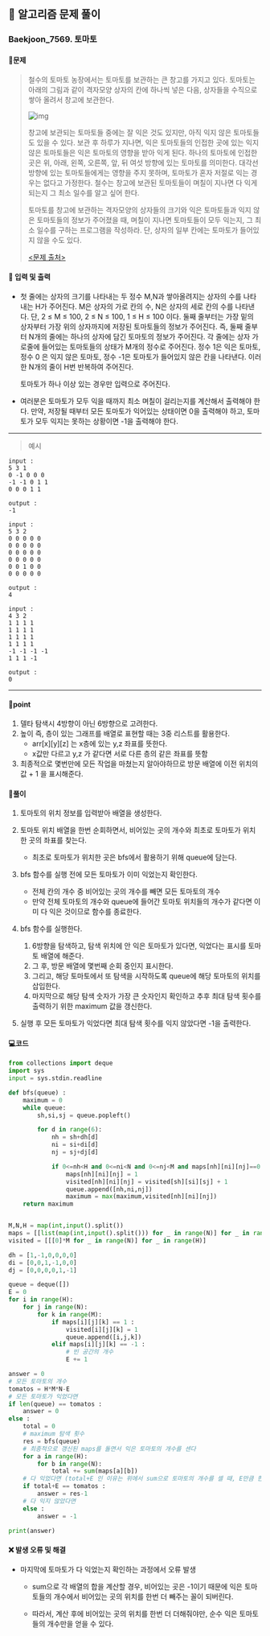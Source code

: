 ## 🐌 알고리즘 문제 풀이

### Baekjoon_7569. 토마토

#### 📒문제

> 철수의 토마토 농장에서는 토마토를 보관하는 큰 창고를 가지고 있다. 토마토는 아래의 그림과 같이 격자모양 상자의 칸에 하나씩 넣은 다음, 상자들을 수직으로 쌓아 올려서 창고에 보관한다.
>
> ![img](https://upload.acmicpc.net/c3f3343d-c291-40a9-9fe3-59f792a8cae9/-/preview/)
>
> 창고에 보관되는 토마토들 중에는 잘 익은 것도 있지만, 아직 익지 않은 토마토들도 있을 수 있다. 보관 후 하루가 지나면, 익은 토마토들의 인접한 곳에 있는 익지 않은 토마토들은 익은 토마토의 영향을 받아 익게 된다. 하나의 토마토에 인접한 곳은 위, 아래, 왼쪽, 오른쪽, 앞, 뒤 여섯 방향에 있는 토마토를 의미한다. 대각선 방향에 있는 토마토들에게는 영향을 주지 못하며, 토마토가 혼자 저절로 익는 경우는 없다고 가정한다. 철수는 창고에 보관된 토마토들이 며칠이 지나면 다 익게 되는지 그 최소 일수를 알고 싶어 한다.
>
> 토마토를 창고에 보관하는 격자모양의 상자들의 크기와 익은 토마토들과 익지 않은 토마토들의 정보가 주어졌을 때, 며칠이 지나면 토마토들이 모두 익는지, 그 최소 일수를 구하는 프로그램을 작성하라. 단, 상자의 일부 칸에는 토마토가 들어있지 않을 수도 있다.
>
> [<문제 출처>](https://www.acmicpc.net/problem/7569)



#### :pushpin: 입력 및 출력

- 첫 줄에는 상자의 크기를 나타내는 두 정수 M,N과 쌓아올려지는 상자의 수를 나타내는 H가 주어진다. M은 상자의 가로 칸의 수, N은 상자의 세로 칸의 수를 나타낸다. 단, 2 ≤ M ≤ 100, 2 ≤ N ≤ 100, 1 ≤ H ≤ 100 이다. 둘째 줄부터는 가장 밑의 상자부터 가장 위의 상자까지에 저장된 토마토들의 정보가 주어진다. 즉, 둘째 줄부터 N개의 줄에는 하나의 상자에 담긴 토마토의 정보가 주어진다. 각 줄에는 상자 가로줄에 들어있는 토마토들의 상태가 M개의 정수로 주어진다. 정수 1은 익은 토마토, 정수 0 은 익지 않은 토마토, 정수 -1은 토마토가 들어있지 않은 칸을 나타낸다. 이러한 N개의 줄이 H번 반복하여 주어진다.

  토마토가 하나 이상 있는 경우만 입력으로 주어진다.
  
- 여러분은 토마토가 모두 익을 때까지 최소 며칠이 걸리는지를 계산해서 출력해야 한다. 만약, 저장될 때부터 모든 토마토가 익어있는 상태이면 0을 출력해야 하고, 토마토가 모두 익지는 못하는 상황이면 -1을 출력해야 한다.


---

> 예시

```
input :
5 3 1
0 -1 0 0 0
-1 -1 0 1 1
0 0 0 1 1

output :
-1

input :
5 3 2
0 0 0 0 0
0 0 0 0 0
0 0 0 0 0
0 0 0 0 0
0 0 1 0 0
0 0 0 0 0

output :
4

input :
4 3 2
1 1 1 1
1 1 1 1
1 1 1 1
1 1 1 1
-1 -1 -1 -1
1 1 1 -1

output :
0
```

----




#### 🚀point

1. 델타 탐색시 4방향이 아닌 6방향으로 고려한다.
1. 높이 즉, 층이 있는 그래프를 배열로 표현할 때는 3중 리스트를 활용한다.
   - arr\[x]\[y][z] 는 x층에 있는 y,z 좌표를 뜻한다.
   - x값만 다르고 y,z 가 같다면 서로 다른 층의 같은 좌표를 뜻함
1. 최종적으로 몇번만에 모든 작업을 마쳤는지 알아야하므로 방문 배열에 이전 위치의 값 + 1 을 표시해준다.




#### 🔎풀이

1. 토마토의 위치 정보를 입력받아 배열을 생성한다.

1. 토마토 위치 배열을 한번 순회하면서, 비어있는 곳의 개수와 최초로 토마토가 위치한 곳의 좌표를 찾는다.
   - 최초로 토마토가 위치한 곳은 bfs에서 활용하기 위해 queue에 담는다.

1. bfs 함수를 실행 전에 모든 토마토가 이미 익었는지 확인한다.
   - 전체 칸의 개수 중 비어있는 곳의 개수를 빼면 모든 토마토의 개수
   - 만약 전체 토마토의 개수와 queue에 들어간 토마토 위치들의 개수가 같다면 이미 다 익은 것이므로 함수를 종료한다.

1. bfs 함수를 실행한다.
   1. 6방향을 탐색하고, 탐색 위치에 안 익은 토마토가 있다면, 익었다는 표시를 토마토 배열에 해준다.
   1. 그 후, 방문 배열에 몇번째 순회 중인지 표시한다.
   1. 그리고, 해당 토마토에서 또 탐색을 시작하도록 queue에 해당 토마토의 위치를 삽입한다.
   1. 마지막으로 해당 탐색 숫자가 가장 큰 숫자인지 확인하고 추후 최대 탐색 횟수를 출력하기 위한 maximum 값을 갱신한다.

1. 실행 후 모든 토마토가 익었다면 최대 탐색 횟수를 익지 않았다면 -1을 출력한다.



#### 💻코드

```python
from collections import deque
import sys
input = sys.stdin.readline

def bfs(queue) :
    maximum = 0
    while queue:
        sh,si,sj = queue.popleft()

        for d in range(6):
            nh = sh+dh[d]
            ni = si+di[d]
            nj = sj+dj[d]

            if 0<=nh<H and 0<=ni<N and 0<=nj<M and maps[nh][ni][nj]==0:
                maps[nh][ni][nj] = 1
                visited[nh][ni][nj] = visited[sh][si][sj] + 1
                queue.append([nh,ni,nj])
                maximum = max(maximum,visited[nh][ni][nj])
    return maximum


M,N,H = map(int,input().split())
maps = [[list(map(int,input().split())) for _ in range(N)] for _ in range(H)]
visited = [[[0]*M for _ in range(N)] for _ in range(H)]

dh = [1,-1,0,0,0,0]
di = [0,0,1,-1,0,0]
dj = [0,0,0,0,1,-1]

queue = deque([])
E = 0
for i in range(H):
    for j in range(N):
        for k in range(M):
            if maps[i][j][k] == 1 :
                visited[i][j][k] = 1
                queue.append([i,j,k])
            elif maps[i][j][k] == -1 :
                # 빈 공간의 개수
                E += 1

answer = 0
# 모든 토마토의 개수
tomatos = H*M*N-E
# 모든 토마토가 익었다면
if len(queue) == tomatos :
    answer = 0
else :
    total = 0
    # maximum 탐색 횟수
    res = bfs(queue)
    # 최종적으로 갱신된 maps를 돌면서 익은 토마토의 개수를 센다
    for a in range(H):
        for b in range(N):
            total += sum(maps[a][b])
    # 다 익었다면 (total+E 인 이유는 위에서 sum으로 토마토의 개수를 셀 때, E만큼 한번 더 뺄셈이 되기 때문 )
    if total+E == tomatos :
        answer = res-1
    # 다 익지 않았다면
    else :
        answer = -1

print(answer)
```



#### ❌ 발생 오류 및 해결

- 마지막에 토마토가 다 익었는지 확인하는 과정에서 오류 발생
  - sum으로 각 배열의 합을 계산할 경우, 비어있는 곳은 -1이기 때문에 익은 토마토들의 개수에서 비어있는 곳의 위치를 한번 더 빼주는 꼴이 되버린다.

  - 따라서, 계산 후에 비어있는 곳의 위치를 한번 더 더해줘야만, 순수 익은 토마토들의 개수만을 얻을 수 있다.
